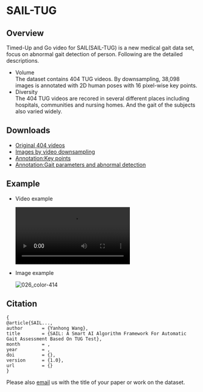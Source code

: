 # SAIL-TUG

## Overview
Timed-Up and Go video for SAIL(SAIL-TUG) is a new medical gait data set, focus on abnormal gait detection of person. Following are the detailed descriptions.

* Volume  
The dataset contains 404 TUG videos. By downsampling, 38,098 images is annotated with 2D human poses with 16 pixel-wise key points.  
* Diversity  
The 404 TUG videos are recored in several different places including hospitals, communities and nursing homes. And the gait of the subjects also varied widely.

## Downloads
* [Original 404 videos](https://drive.google.com/file/d/1oX0PrtOPAGcuX9Hg0ZLWcS1EuKpCOXcE/view?usp=sharing)  
* [Images by video downsampling](https://drive.google.com/file/d/1zBYo2Q9LYc7T5P3ltJw4zui87A2Zx7M-/view?usp=sharing)  
* [Annotation:Key points](https://drive.google.com/file/d/141xlBr11TVYQ38Dl8mvGjEpIakRNIQ2d/view?usp=sharing)  
* [Annotation:Gait parameters and abnormal detection](https://drive.google.com/file/d/1Xzrgkezc5NdCrjYNWprW3hpoPZXeXBTo/view?usp=sharing)  

## Example
* Video example  

  <video src="examples/026_color.mp4"></video>
* Image example  

  ![026_color-414](README.assets/026_color-414.jpg)

## Citation
```
{
@article{SAIL...,
author       = {Yanhong Wang},
title        = {SAIL: A Smart AI Algorithm Framework For Automatic Gait Assessment Based On TUG Test},
month        = ,
year         = ,
doi          = {},
version      = {1.0},
url          = {}
}
```

Please also [email](yhwang18@fudan.edu.cn) us with the title of your paper or work on the dataset.
